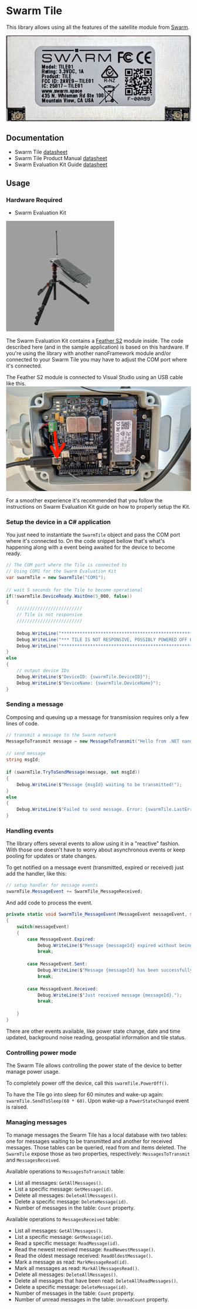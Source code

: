 # Swarm Tile

This library allows using all the features of the satellite module from [Swarm](https://swarm.space/).

![Swarm Tile modem](./tile-trans.-600x278.jpg)

## Documentation

- Swarm Tile [datasheet](https://swarm.space/wp-content/uploads/2020/10/Swarm-Tile-Spec-Sheet.pdf)
- Swarm Tile Product Manual [datasheet](https://swarm.space/wp-content/uploads/2021/11/Swarm-Tile-Product-Manual.pdf)
- Swarm Evaluation Kit Guide [datasheet](https://swarm.space/wp-content/uploads/2021/09/Swarm-Eval-Kit-Quickstart-Guide.pdf)

## Usage

### Hardware Required

- Swarm Evaluation Kit

![Swarm Eval Kit](./swarm-eval-kit-01.png)

The Swarm Evaluation Kit contains a [Feather S2](https://feathers2.io/) module inside. The code described here (and in the sample application) is based on this hardware. If you're using the library with another nanoFramework module and/or connected to your Swarm Tile you may have to adjust the COM port where it's connected.

The Feather S2 module is connected to Visual Studio using an USB cable like this.
![Feather USB connection](./eval-kit-usb.jpg)

For a smoother experience it's recommended that you follow the instructions on Swarm Evaluation Kit guide on how to properly setup the Kit.

### Setup the device in a C# application

You just need to instantiate the `SwarmTile` object and pass the COM port where it's connected to.
On the code snippet bellow that's what's happening along with a event being awaited for the device to become ready.

```csharp
// The COM port where the Tile is connected to
// Using COM1 for the Swarm Evaluation Kit
var swarmTile = new SwarmTile("COM1");

// wait 5 seconds for the Tile to become operational
if(!swarmTile.DeviceReady.WaitOne(5_000, false))
{
    /////////////////////////
    // Tile is not responsive
    /////////////////////////

    Debug.WriteLine("****************************************************************");
    Debug.WriteLine("*** TILE IS NOT RESPONSIVE, POSSIBLY POWERED OFF OR SLEEPING ***");
    Debug.WriteLine("****************************************************************");
}
else
{
    // output device IDs
    Debug.WriteLine($"DeviceID: {swarmTile.DeviceID}");
    Debug.WriteLine($"DeviceName: {swarmTile.DeviceName}");
}
```

### Sending a message

Composing and queuing up a message for transmission requires only a few lines  of code.

```csharp
// transmit a message to the Swarm network
MessageToTransmit message = new MessageToTransmit("Hello from .NET nanoFramework!");

// send message
string msgId;

if (swarmTile.TryToSendMessage(message, out msgId))
{
    Debug.WriteLine($"Message {msgId} waiting to be transmitted!");
}
else
{
    Debug.WriteLine($"Failed to send message. Error: {swarmTile.LastErrorMessage}.");
}
```

### Handling events

The library offers several events to allow using it in a "reactive" fashion. With those one doesn't have to worry about asynchronous events or keep pooling for updates or state changes.

To get notified on a message event (transmitted, expired or received) just add the handler, like this:

```csharp
// setup handler for message events
swarmTile.MessageEvent += SwarmTile_MessageReceived;
```

And add code to process the event.

```csharp
private static void SwarmTile_MessageEvent(MessageEvent messageEvent, string messageId)
{
    switch(messageEvent)
    {
        case MessageEvent.Expired:
            Debug.WriteLine($"Message {messageId} expired without being transmitted.");
            break;

        case MessageEvent.Sent:
            Debug.WriteLine($"Message {messageId} has been successfully transmitted.");
            break;

        case MessageEvent.Received:
            Debug.WriteLine($"Just received message {messageId}.");
            break;

    }
}
```

There are other events available, like power state change, date and time updated, background noise reading, geospatial information and tile status.

### Controlling power mode

The Swarm Tile allows controlling the power state of the device to better manage power usage.

To completely power off the device, call this `swarmTile.PowerOff()`.

To have the Tile go into sleep for 60 minutes and wake-up again: `swarmTile.SendToSleep(60 * 60)`.
Upon wake-up a `PowerStateChanged` event is raised.

### Managing messages

To manage messages the Swarm Tile has a local database with two tables: one for messages waiting to be transmitted and another for received messages.
Those tables can be queried, read from and items deleted. The `SwarmTile` expose those as two properties, respectively: `MessagesToTransmit` and `MessagesReceived`.

Available operations to `MessagesToTransmit` table:

- List all messages: `GetAllMessages()`.
- List a specific message: `GetMessage(id)`.
- Delete all messages: `DeleteAllMessages()`.
- Delete a specific message: `DeleteMessage(id)`.
- Number of messages in the table: `Count` property.

Available operations to `MessagesReceived` table:

- List all messages: `GetAllMessages()`.
- List a specific message: `GetMessage(id)`.
- Read a specific message: `ReadMessage(id)`.
- Read the newest received message: `ReadNewestMessage()`.
- Read the oldest message received: `ReadOldestMessage()`.
- Mark a message as read: `MarkMessageRead(id)`.
- Mark all messages as read: `MarkAllMessagesRead()`.
- Delete all messages: `DeleteAllMessages()`.
- Delete all messages that have been read: `DeleteAllReadMessages()`.
- Delete a specific message: `DeleteMessage(id)`.
- Number of messages in the table: `Count` property.
- Number of unread messages in the table: `UnreadCount` property.
